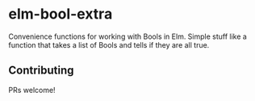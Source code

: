 # elm-bool-extra

Convenience functions for working with Bools in Elm. Simple stuff like a function that takes a list of Bools and tells if they are all true.

## Contributing

PRs welcome!